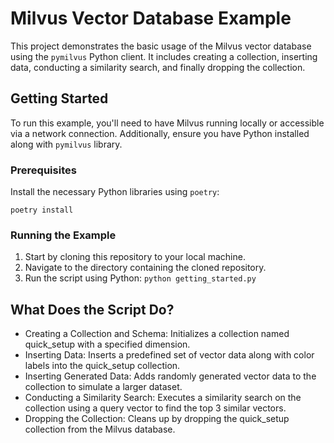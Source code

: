 # Milvus Vector Database Example

This project demonstrates the basic usage of the Milvus vector database using the `pymilvus` Python client. It includes creating a collection, inserting data, conducting a similarity search, and finally dropping the collection.

## Getting Started
To run this example, you'll need to have Milvus running locally or accessible via a network connection. Additionally, ensure you have Python installed along with `pymilvus` library.

### Prerequisites
Install the necessary Python libraries using `poetry`: 

```poetry install```

### Running the Example
1. Start by cloning this repository to your local machine.
1. Navigate to the directory containing the cloned repository.
1. Run the script using Python: `python getting_started.py` 


## What Does the Script Do?
- Creating a Collection and Schema: Initializes a collection named quick_setup with a specified dimension.
- Inserting Data: Inserts a predefined set of vector data along with color labels into the quick_setup collection.
- Inserting Generated Data: Adds randomly generated vector data to the collection to simulate a larger dataset.
- Conducting a Similarity Search: Executes a similarity search on the collection using a query vector to find the top 3 similar vectors.
- Dropping the Collection: Cleans up by dropping the quick_setup collection from the Milvus database.
